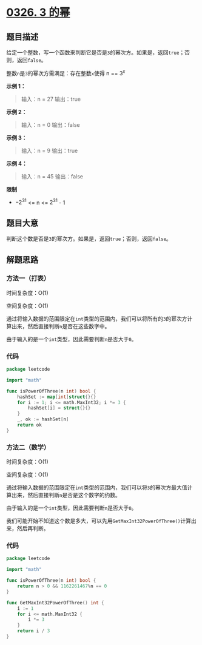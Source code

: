 # [0326. 3 的幂](https://leetcode.cn/problems/power-of-three/)

## 题目描述

给定一个整数，写一个函数来判断它是否是`3`的幂次方。如果是，返回`true`；否则，返回`false`。

整数`n`是`3`的幂次方需满足：存在整数`x`使得 n == $3^x$

**示例 1：**

> 输入：n = 27
> 输出：true

**示例 2：**

> 输入：n = 0
> 输出：false

**示例 3：**

> 输入：n = 9
> 输出：true

**示例 4：**

> 输入：n = 45
> 输出：false

**限制**

* $-2^{31}$ <= n <= $2^{31}$ - 1

## 题目大意

判断这个数是否是`3`的幂次方。如果是，返回`true`；否则，返回`false`。

## 解题思路

### 方法一（打表）

时间复杂度：O(1)

空间复杂度：O(1)

通过将输入数据的范围限定在`int`类型的范围内，我们可以将所有的`3`的幂次方计算出来，然后直接判断`n`是否在这些数字中。

由于输入的是一个`int`类型，因此需要判断`n`是否大于`0`。

### 代码

```go
package leetcode

import "math"

func isPowerOfThree(n int) bool {
	hashSet := map[int]struct{}{}
	for i := 1; i <= math.MaxInt32; i *= 3 {
		hashSet[i] = struct{}{}
	}
	_, ok := hashSet[n]
	return ok
}
```

### 方法二（数学）

时间复杂度：O(1)

空间复杂度：O(1)

通过将输入数据的范围限定在`int`类型的范围内，我们可以将`3`的幂次方最大值计算出来，然后直接判断`n`是否是这个数字的约数。

由于输入的是一个`int`类型，因此需要判断`n`是否大于`0`。

我们可能开始不知道这个数是多大，可以先用`GetMaxInt32PowerOfThree()`计算出来，然后再判断。

### 代码

```go
package leetcode

import "math"

func isPowerOfThree(n int) bool {
	return n > 0 && 1162261467%n == 0
}

func GetMaxInt32PowerOfThree() int {
	i := 1
	for i <= math.MaxInt32 {
		i *= 3
	}
	return i / 3
}

```
